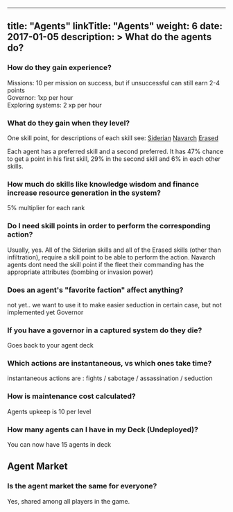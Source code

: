 
---
title: "Agents"
linkTitle: "Agents"
weight: 6
date: 2017-01-05
description: >
  What do the agents do?
---

### How do they gain experience?
Missions: 10 per mission on success, but if unsuccessful can still earn 2-4 points</br>
Governor: 1xp per hour</br>
Exploring systems: 2 xp per hour

### What do they gain when they level?
One skill point, for descriptions of each skill see:
[Siderian](https://asylamba.com/public/media/files/sources/siderian-myrmezir.png)
[Navarch](https://asylamba.com/public/media/files/sources/navarch-tetrarchy.png)
[Erased](https://asylamba.com/public/media/files/sources/erased-cardan.png)

Each agent has a preferred skill and a second preferred. It has 47% chance to get a point in his first skill, 29% in the second skill and 6% in each other skills.

### How much do skills like knowledge wisdom and finance increase resource generation in the system?
5% multiplier for each rank

### Do I need skill points in order to perform the corresponding action?
Usually, yes. All of the Siderian skills and all of the Erased skills (other than infiltration), require a skill point to be able to perform the action. Navarch agents dont need the skill point if the fleet their commanding has the appropriate attributes (bombing or invasion power)

### Does an agent's "favorite faction" affect anything?
not yet.. we want to use it to make easier seduction in certain case, but not implemented yet
Governor
### If you have a governor in a captured system do they die?
Goes back to your agent deck


### Which actions are instantaneous, vs which ones take time?
instantaneous actions are : fights / sabotage / assassination / seduction

### How is maintenance cost calculated?
Agents upkeep is 10 per level

### How many agents can I have in my Deck (Undeployed)?
You can now have 15 agents in deck

## Agent Market
### Is the agent market the same for everyone?
Yes, shared among all players in the game.
